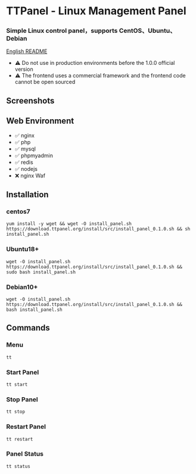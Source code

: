 # TTPanel - Linux Management Panel

### Simple Linux control panel，supports CentOS、Ubuntu、Debian

[English README](README_en.md)

- ⚠️ Do not use in production environments before the 1.0.0 official version
- ⚠️ The frontend uses a commercial framework and the frontend code cannot be open sourced


## Screenshots


## Web Environment

- ✅ nginx
- ✅ php
- ✅ mysql
- ✅ phpmyadmin
- ✅ redis
- ✅ nodejs
- ❌ nginx Waf




## Installation

### centos7

```
yum install -y wget && wget -O install_panel.sh https://download.ttpanel.org/install/src/install_panel_0.1.0.sh && sh install_panel.sh
```

### Ubuntu18+

```
wget -O install_panel.sh https://download.ttpanel.org/install/src/install_panel_0.1.0.sh && sudo bash install_panel.sh
```

### Debian10+

```
wget -O install_panel.sh https://download.ttpanel.org/install/src/install_panel_0.1.0.sh && bash install_panel.sh
```

## Commands

### Menu

```
tt
```
### Start Panel

```
tt start
```
### Stop Panel

```
tt stop
```
### Restart Panel

```
tt restart
```
### Panel Status

```
tt status
```
